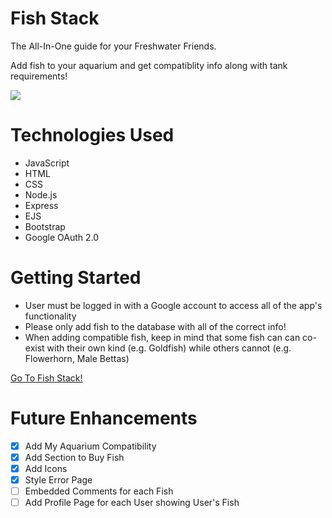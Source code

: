 # Fish Stack

The All-In-One guide for your Freshwater Friends.

Add fish to your aquarium and get compatiblity info along with tank requirements!


<img src="https://i.imgur.com/myopYzM.jpg">

# Technologies Used

- JavaScript
- HTML
- CSS
- Node.js
- Express
- EJS
- Bootstrap
- Google OAuth 2.0


# Getting Started

- User must be logged in with a Google account to access all of the app's functionality
- Please only add fish to the database with all of the correct info!
- When adding compatible fish, keep in mind that some fish can can co-exist with their own kind (e.g. Goldfish) while others cannot (e.g. Flowerhorn, Male Bettas)

[Go To Fish Stack!](https://fish-stack.herokuapp)

# Future Enhancements

- [x] Add My Aquarium Compatibility
- [x] Add Section to Buy Fish
- [x] Add Icons
- [x] Style Error Page
- [ ] Embedded Comments for each Fish
- [ ] Add Profile Page for each User showing User's Fish
